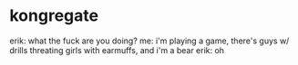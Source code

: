 <!--
id: 263057
link: http://tumblr.atmos.org/post/263057/kongregate
slug: kongregate
date: Wed Mar 21 2007 18:13:54 GMT-0700 (PDT)
publish: 2007-03-021
tags: 
title: kongregate
-->


kongregate
==========

erik: what the fuck are you doing? me: i'm playing a game, there's guys
w/ drills threating girls with earmuffs, and i'm a bear erik: oh


